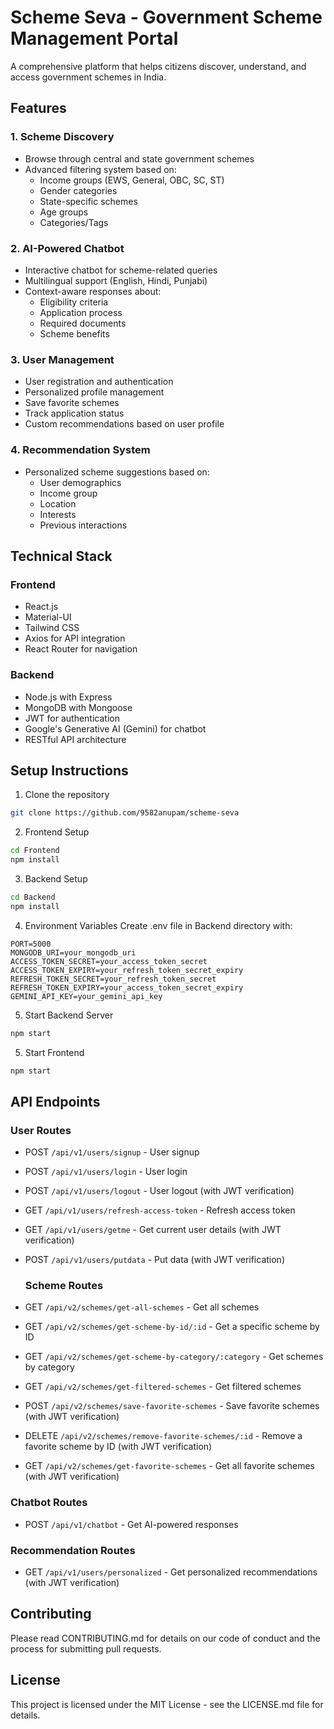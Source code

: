 # Scheme Seva - Government Scheme Management Portal

A comprehensive platform that helps citizens discover, understand, and access government schemes in India.

## Features

### 1. Scheme Discovery
- Browse through central and state government schemes
- Advanced filtering system based on:
  - Income groups (EWS, General, OBC, SC, ST)
  - Gender categories
  - State-specific schemes
  - Age groups
  - Categories/Tags

### 2. AI-Powered Chatbot
- Interactive chatbot for scheme-related queries
- Multilingual support (English, Hindi, Punjabi)
- Context-aware responses about:
  - Eligibility criteria
  - Application process
  - Required documents
  - Scheme benefits

### 3. User Management
- User registration and authentication
- Personalized profile management
- Save favorite schemes
- Track application status
- Custom recommendations based on user profile

### 4. Recommendation System
- Personalized scheme suggestions based on:
  - User demographics
  - Income group
  - Location
  - Interests
  - Previous interactions

## Technical Stack

### Frontend
- React.js
- Material-UI
- Tailwind CSS
- Axios for API integration
- React Router for navigation

### Backend
- Node.js with Express
- MongoDB with Mongoose
- JWT for authentication
- Google's Generative AI (Gemini) for chatbot
- RESTful API architecture

## Setup Instructions

1. Clone the repository
```bash
git clone https://github.com/9582anupam/scheme-seva
```

2. Frontend Setup
```bash
cd Frontend
npm install
```

3. Backend Setup
```bash
cd Backend
npm install
```

4. Environment Variables
Create .env file in Backend directory with:
```
PORT=5000
MONGODB_URI=your_mongodb_uri
ACCESS_TOKEN_SECRET=your_access_token_secret
ACCESS_TOKEN_EXPIRY=your_refresh_token_secret_expiry
REFRESH_TOKEN_SECRET=your_refresh_token_secret
REFRESH_TOKEN_EXPIRY=your_access_token_secret_expiry
GEMINI_API_KEY=your_gemini_api_key
```

5. Start Backend Server
```bash
npm start
```

5. Start Frontend
```bash
npm start
```

## API Endpoints

### User Routes
- POST `/api/v1/users/signup` - User signup
- POST `/api/v1/users/login` - User login
- POST `/api/v1/users/logout` - User logout (with JWT verification)
- GET `/api/v1/users/refresh-access-token` - Refresh access token
- GET `/api/v1/users/getme` - Get current user details (with JWT verification)
- POST `/api/v1/users/putdata` - Put data (with JWT verification)


  ### Scheme Routes
- GET `/api/v2/schemes/get-all-schemes` - Get all schemes
- GET `/api/v2/schemes/get-scheme-by-id/:id` - Get a specific scheme by ID
- GET `/api/v2/schemes/get-scheme-by-category/:category` - Get schemes by category
- GET `/api/v2/schemes/get-filtered-schemes` - Get filtered schemes
- POST `/api/v2/schemes/save-favorite-schemes` - Save favorite schemes (with JWT verification)
- DELETE `/api/v2/schemes/remove-favorite-schemes/:id` - Remove a favorite scheme by ID (with JWT verification)
- GET `/api/v2/schemes/get-favorite-schemes` - Get all favorite schemes (with JWT verification)


### Chatbot Routes
- POST `/api/v1/chatbot` - Get AI-powered responses

### Recommendation Routes
- GET `/api/v1/users/personalized` - Get personalized recommendations (with JWT verification)


## Contributing

Please read CONTRIBUTING.md for details on our code of conduct and the process for submitting pull requests.

## License

This project is licensed under the MIT License - see the LICENSE.md file for details.
